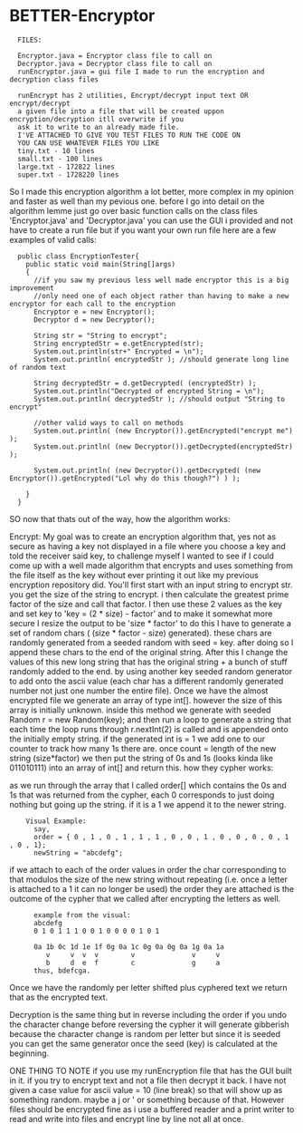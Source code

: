 # BETTER-Encryptor
      FILES: 
      
      Encryptor.java = Encryptor class file to call on
      Decryptor.java = Decryptor class file to call on
      runEncryptor.java = gui file I made to run the encryption and decryption class files
      
      runEncrypt has 2 utilities, Encrypt/decrypt input text OR encrypt/decrypt
      a given file into a file that will be created uppon encryption/decryption itll overwrite if you
      ask it to write to an already made file.
      I'VE ATTACHED TO GIVE YOU TEST FILES TO RUN THE CODE ON
      YOU CAN USE WHATEVER FILES YOU LIKE
      tiny.txt - 10 lines
      small.txt - 100 lines
      large.txt - 172822 lines
      super.txt - 1728220 lines
So I made this encryption algorithm a lot better,
more complex in my opinion and faster as well than my pevious one.
before I go into detail on the algorithm lemme just go over basic function calls 
on the class files 'Encryptor.java' and 'Decryptor.java' you can use the GUI i provided 
and not have to create a run file but if you want your own run file here are a few examples of valid calls:

      public class EncryptionTester{
        public static void main(String[]args)
        {
          //if you saw my previous less well made encryptor this is a big improvement
          //only need one of each object rather than having to make a new encryptor for each call to the encryption
          Encryptor e = new Encryptor();
          Decryptor d = new Decryptor(); 

          String str = "String to encrypt";
          String encryptedStr = e.getEncrypted(str);
          System.out.println(str+" Encrypted = \n"); 
          System.out.println( encryptedStr ); //should generate long line of random text

          String decryptedStr = d.getDecrypted( (encryptedStr) );
          System.out.println("Decrypted of encrypted String = \n");
          System.out.println( decryptedStr ); //should output "String to encrypt"

          //other valid ways to call on methods
          System.out.println( (new Encryptor()).getEncrypted("encrypt me") );
          System.out.println( (new Decryptor()).getDecrypted(encryptedStr) );

          System.out.println( (new Decryptor()).getDecrypted( (new Encryptor()).getEncrypted("Lol why do this though?") ) );

        }
      }

SO now that thats out of the way, how the algorithm works:

Encrypt:
My goal was to create an encryption algorithm that, yes not as secure as having a key not displayed in 
a file where you choose a key and told the receiver said key, to challenge myself I wanted to see
if I could come up with a well made algorithm that encrypts and uses something from the file itself
as the key without ever printing it out like my previous encryption repository did.
You'll first start with an input string to encrypt str.
you get the size of the string to encrypt. 
i then calculate the greatest prime factor of the size and call that factor. 
I then use these 2 values as the key and set key to 'key = (2 * size) - factor'
and to make it somewhat more secure I resize the output to be 'size * factor'
to do this I have to generate a set of random chars ( (size * factor - size) generated).
these chars are randomly generated from a seeded random with seed = key.
after doing so I append these chars to the end of the original string. After this I change the values 
of this new long string that has the original string + a bunch of stuff randomly added to the end. by using
another key seeded random generator to add onto the ascii value (each char has a different randomly generated 
number not just one number the entire file). Once we have the almost encrypted file we generate an array of type int[].
however the size of this array is initially unknown. inside this method we generate with seeded Random r = new Random(key);
and then run a loop to generate a string that each time the loop runs through r.nextInt(2) is called and is appended onto
the initially empty string. if the generated int is = 1 we add one to our counter to track how many 1s there are.
once count = length of the new string (size*factor) we then put the string of 0s and 1s (looks kinda like 011010111)
into an array of int[] and return this.
how they cypher works:

as we run through the array that I called order[] which contains the 0s and 1s that was returned from the cypher, 
each 0 corresponds to just doing nothing but going up the string. if it is a 1 we append it to the newer string.

        Visual Example:
          say,
          order = { 0 , 1 , 0 , 1 , 1 , 1 , 0 , 0 , 1 , 0 , 0 , 0 , 0 , 1 , 0 , 1};
          newString = "abcdefg";
if we attach to each of the order values in order the char corresponding to that modulos the size of the new string
without repeating (i.e. once a letter is attached to a 1 it can no longer be used) the order they are attached is the 
outcome of the cypher that we called after encrypting the letters as well. 

          example from the visual:
          abcdefg
          0 1 0 1 1 1 0 0 1 0 0 0 0 1 0 1

          0a 1b 0c 1d 1e 1f 0g 0a 1c 0g 0a 0g 0a 1g 0a 1a
             v     v  v  v        v              v     v
             b     d  e  f        c              g     a
          thus, bdefcga.

Once we have the randomly per letter shifted plus cyphered text we return that as the encrypted text.

Decryption is the same thing but in reverse including the order if you undo the character change
before reversing the cypher it will generate gibberish because the character change is random per letter
but since it is seeded you can get the same generator once the seed (key) is calculated at the beginning.

ONE THING TO NOTE if you use my runEncryption file that has the GUI built in it. if you try to encrypt text and not a file
then decrypt it back. I have not given a case value for ascii value = 10 (line break) so that will show up as something random.
maybe a j or ' or something because of that. However files should be encrypted fine as i use a buffered reader and a print writer to
read and write into files and encrypt line by line not all at once.

